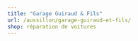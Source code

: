 ```yaml
---
title: "Garage Guiraud & Fils"
url: /aussillon/garage-guiraud-et-fils/
shop: réparation de voitures
---
```

